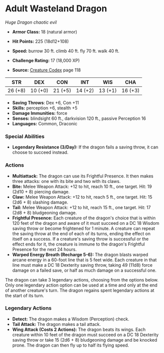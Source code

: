 # Adult Wasteland Dragon

*Huge* *Dragon* *chaotic evil*

- **Armor Class:** 18 (natural armor)
- **Hit Points:** 225 (18d12+108)
- **Speed:** burrow 30 ft. climb 40 ft. fly 70 ft. walk 40 ft.

- **Challenge Rating:** 17 (18,000 XP)
- **Source:** [Creature Codex](https://koboldpress.com/kpstore/product/creature-codex-for-5th-edition-dnd) page 118

| STR | DEX | CON | INT | WIS | CHA |
| --- | --- | --- | --- | --- | --- |
| 26 (+8) | 10 (+0) | 21 (+5) | 14 (+2) | 13 (+1) | 16 (+3) |

- **Saving Throws**: Dex +6, Con +11
- **Skills:** perception +6, stealth +5
- **Damage Immunities:** force
- **Senses:** blindsight 60 ft., darkvision 120 ft., passive Perception 16
- **Languages:** Common, Draconic

### Special Abilities

- **Legendary Resistance (3/Day):** If the dragon fails a saving throw, it can choose to succeed instead.

### Actions

- **Multiattack:** The dragon can use its Frightful Presence. It then makes three attacks: one with its bite and two with its claws.
- **Bite:** Melee Weapon Attack: +12 to hit, reach 10 ft., one target. Hit: 19 (2d10 + 8) piercing damage.
- **Claw:** Melee Weapon Attack: +12 to hit, reach 5 ft., one target. Hit: 15 (2d6 + 8) slashing damage.
- **Tail:** Melee Weapon Attack: +12 to hit, reach 15 ft., one target. Hit: 17 (2d8 + 8) bludgeoning damage.
- **Frightful Presence:** Each creature of the dragon's choice that is within 120 feet of the dragon and aware of it must succeed on a DC 18 Wisdom saving throw or become frightened for 1 minute. A creature can repeat the saving throw at the end of each of its turns, ending the effect on itself on a success. If a creature's saving throw is successful or the effect ends for it, the creature is immune to the dragon's Frightful Presence for the next 24 hours.
- **Warped Energy Breath (Recharge 5-6):** The dragon blasts warped arcane energy in a 60-foot line that is 5 feet wide. Each creature in that line must make a DC 18 Dexterity saving throw, taking 49 (11d8) force damage on a failed save, or half as much damage on a successful one.

The dragon can take 3 legendary actions, choosing from the options below. Only one legendary action option can be used at a time and only at the end of another creature's turn. The dragon regains spent legendary actions at the start of its turn.

### Legendary Actions

- **Detect:** The dragon makes a Wisdom (Perception) check.
- **Tail Attack:** The dragon makes a tail attack.
- **Wing Attack (Costs 2 Actions):** The dragon beats its wings. Each creature within 10 feet of the dragon must succeed on a DC 18 Dexterity saving throw or take 15 (2d6 + 8) bludgeoning damage and be knocked prone. The dragon can then fly up to half its flying speed.
